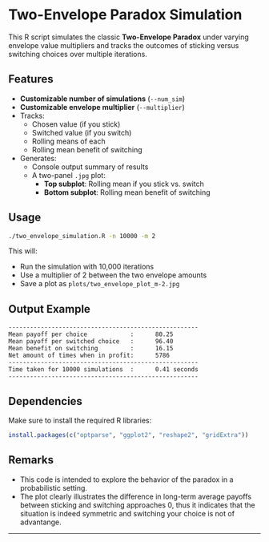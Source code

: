 # Two-Envelope Paradox Simulation

This R script simulates the classic **Two-Envelope Paradox** under varying envelope value multipliers and tracks the outcomes of sticking versus switching choices over multiple iterations.

## Features

- **Customizable number of simulations** (`--num_sim`)
- **Customizable envelope multiplier** (`--multiplier`)
- Tracks:
  - Chosen value (if you stick)
  - Switched value (if you switch)
  - Rolling means of each
  - Rolling mean benefit of switching
- Generates:
  - Console output summary of results
  - A two-panel `.jpg` plot:
    - **Top subplot**: Rolling mean if you stick vs. switch
    - **Bottom subplot**: Rolling mean benefit of switching

## Usage

```bash
./two_envelope_simulation.R -n 10000 -m 2
```

This will:
- Run the simulation with 10,000 iterations
- Use a multiplier of 2 between the two envelope amounts
- Save a plot as `plots/two_envelope_plot_m-2.jpg`

## Output Example

```
-----------------------------------------------------
Mean payoff per choice            :      80.25
Mean payoff per switched choice   :      96.40
Mean benefit on switching         :      16.15
Net amount of times when in profit:      5786
-----------------------------------------------------
Time taken for 10000 simulations  :      0.41 seconds
-----------------------------------------------------
```

## Dependencies

Make sure to install the required R libraries:

```r
install.packages(c("optparse", "ggplot2", "reshape2", "gridExtra"))
```

## Remarks

- This code is intended to explore the behavior of the paradox in a probabilistic setting.
- The plot clearly illustrates the difference in long-term average payoffs between sticking and switching approaches 0, thus it indicates that the situation is indeed symmetric and switching your choice is not of advantange.
  
---


